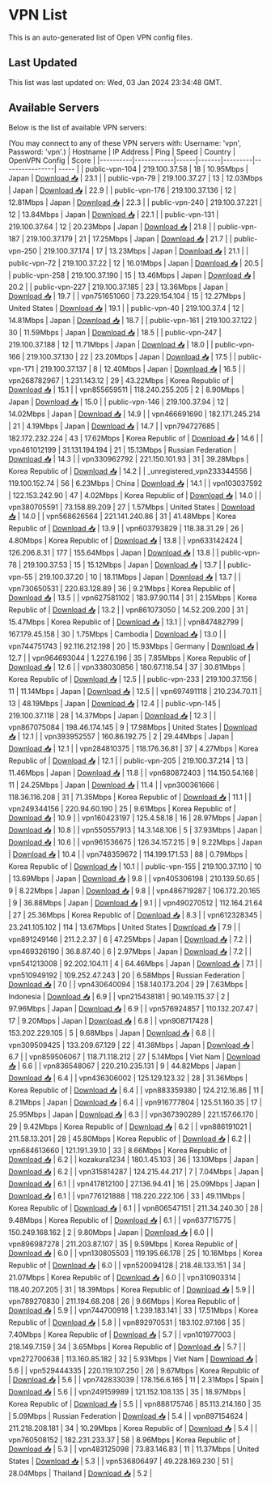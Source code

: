 # VPN List

This is an auto-generated list of Open VPN config files.

## Last Updated

This list was last updated on: Wed, 03 Jan 2024 23:34:48 GMT.

## Available Servers

Below is the list of available VPN servers:

(You may connect to any of these VPN servers with: Username: 'vpn', Password: 'vpn'.)
| Hostname | IP Address | Ping | Speed | Country | OpenVPN Config | Score |
|----------|------------|------|-------|---------|----------------| ----- |
| public-vpn-104 | 219.100.37.58 | 18 | 10.95Mbps | Japan | [Download 📥](./configs/server_0_JP.ovpn) | 23.1 |
| public-vpn-79 | 219.100.37.27 | 13 | 12.03Mbps | Japan | [Download 📥](./configs/server_1_JP.ovpn) | 22.9 |
| public-vpn-176 | 219.100.37.136 | 12 | 12.81Mbps | Japan | [Download 📥](./configs/server_2_JP.ovpn) | 22.3 |
| public-vpn-240 | 219.100.37.221 | 12 | 13.84Mbps | Japan | [Download 📥](./configs/server_3_JP.ovpn) | 22.1 |
| public-vpn-131 | 219.100.37.64 | 12 | 20.23Mbps | Japan | [Download 📥](./configs/server_4_JP.ovpn) | 21.8 |
| public-vpn-187 | 219.100.37.179 | 21 | 17.25Mbps | Japan | [Download 📥](./configs/server_5_JP.ovpn) | 21.7 |
| public-vpn-250 | 219.100.37.174 | 17 | 13.23Mbps | Japan | [Download 📥](./configs/server_6_JP.ovpn) | 21.1 |
| public-vpn-72 | 219.100.37.22 | 12 | 16.01Mbps | Japan | [Download 📥](./configs/server_7_JP.ovpn) | 20.5 |
| public-vpn-258 | 219.100.37.190 | 15 | 13.46Mbps | Japan | [Download 📥](./configs/server_8_JP.ovpn) | 20.2 |
| public-vpn-227 | 219.100.37.185 | 23 | 13.36Mbps | Japan | [Download 📥](./configs/server_9_JP.ovpn) | 19.7 |
| vpn751651060 | 73.229.154.104 | 15 | 12.27Mbps | United States | [Download 📥](./configs/server_10_US.ovpn) | 19.1 |
| public-vpn-40 | 219.100.37.4 | 12 | 14.81Mbps | Japan | [Download 📥](./configs/server_11_JP.ovpn) | 18.7 |
| public-vpn-161 | 219.100.37.122 | 30 | 11.59Mbps | Japan | [Download 📥](./configs/server_12_JP.ovpn) | 18.5 |
| public-vpn-247 | 219.100.37.188 | 12 | 11.71Mbps | Japan | [Download 📥](./configs/server_13_JP.ovpn) | 18.0 |
| public-vpn-166 | 219.100.37.130 | 22 | 23.20Mbps | Japan | [Download 📥](./configs/server_14_JP.ovpn) | 17.5 |
| public-vpn-171 | 219.100.37.137 | 8 | 12.40Mbps | Japan | [Download 📥](./configs/server_15_JP.ovpn) | 16.5 |
| vpn268782967 | 1.231.143.12 | 29 | 43.22Mbps | Korea Republic of | [Download 📥](./configs/server_16_KR.ovpn) | 15.1 |
| vpn855659511 | 118.240.255.205 | 2 | 8.90Mbps | Japan | [Download 📥](./configs/server_17_JP.ovpn) | 15.0 |
| public-vpn-146 | 219.100.37.94 | 12 | 14.02Mbps | Japan | [Download 📥](./configs/server_18_JP.ovpn) | 14.9 |
| vpn466691690 | 182.171.245.214 | 21 | 4.19Mbps | Japan | [Download 📥](./configs/server_19_JP.ovpn) | 14.7 |
| vpn794727685 | 182.172.232.224 | 43 | 17.62Mbps | Korea Republic of | [Download 📥](./configs/server_20_KR.ovpn) | 14.6 |
| vpn461012199 | 31.131.194.194 | 21 | 15.13Mbps | Russian Federation | [Download 📥](./configs/server_21_RU.ovpn) | 14.3 |
| vpn330962792 | 221.150.101.93 | 31 | 39.28Mbps | Korea Republic of | [Download 📥](./configs/server_22_KR.ovpn) | 14.2 |
| _unregistered_vpn233344556 | 119.100.152.74 | 56 | 6.23Mbps | China | [Download 📥](./configs/server_23_CN.ovpn) | 14.1 |
| vpn103037592 | 122.153.242.90 | 47 | 4.02Mbps | Korea Republic of | [Download 📥](./configs/server_24_KR.ovpn) | 14.0 |
| vpn380705591 | 73.158.89.209 | 27 | 1.57Mbps | United States | [Download 📥](./configs/server_25_US.ovpn) | 14.0 |
| vpn568626564 | 221.141.240.86 | 31 | 41.48Mbps | Korea Republic of | [Download 📥](./configs/server_26_KR.ovpn) | 13.9 |
| vpn603793829 | 118.38.31.29 | 26 | 4.80Mbps | Korea Republic of | [Download 📥](./configs/server_27_KR.ovpn) | 13.8 |
| vpn633142424 | 126.206.8.31 | 177 | 155.64Mbps | Japan | [Download 📥](./configs/server_28_JP.ovpn) | 13.8 |
| public-vpn-78 | 219.100.37.53 | 15 | 15.12Mbps | Japan | [Download 📥](./configs/server_29_JP.ovpn) | 13.7 |
| public-vpn-55 | 219.100.37.20 | 10 | 18.11Mbps | Japan | [Download 📥](./configs/server_30_JP.ovpn) | 13.7 |
| vpn730650531 | 220.83.128.89 | 36 | 9.21Mbps | Korea Republic of | [Download 📥](./configs/server_31_KR.ovpn) | 13.5 |
| vpn627581102 | 183.97.90.114 | 31 | 2.15Mbps | Korea Republic of | [Download 📥](./configs/server_32_KR.ovpn) | 13.2 |
| vpn861073050 | 14.52.209.200 | 31 | 15.47Mbps | Korea Republic of | [Download 📥](./configs/server_33_KR.ovpn) | 13.1 |
| vpn847482799 | 167.179.45.158 | 30 | 1.75Mbps | Cambodia | [Download 📥](./configs/server_34_KH.ovpn) | 13.0 |
| vpn744751743 | 92.116.212.198 | 20 | 15.93Mbps | Germany | [Download 📥](./configs/server_35_DE.ovpn) | 12.7 |
| vpn964693044 | 1.227.6.196 | 35 | 7.85Mbps | Korea Republic of | [Download 📥](./configs/server_36_KR.ovpn) | 12.6 |
| vpn338030856 | 180.67.118.54 | 37 | 30.81Mbps | Korea Republic of | [Download 📥](./configs/server_37_KR.ovpn) | 12.5 |
| public-vpn-233 | 219.100.37.156 | 11 | 11.14Mbps | Japan | [Download 📥](./configs/server_38_JP.ovpn) | 12.5 |
| vpn697491118 | 210.234.70.11 | 13 | 48.19Mbps | Japan | [Download 📥](./configs/server_39_JP.ovpn) | 12.4 |
| public-vpn-145 | 219.100.37.118 | 28 | 14.37Mbps | Japan | [Download 📥](./configs/server_40_JP.ovpn) | 12.3 |
| vpn867075084 | 198.46.174.145 | 9 | 17.98Mbps | United States | [Download 📥](./configs/server_41_US.ovpn) | 12.1 |
| vpn393952557 | 160.86.192.75 | 2 | 29.44Mbps | Japan | [Download 📥](./configs/server_42_JP.ovpn) | 12.1 |
| vpn284810375 | 118.176.36.81 | 37 | 4.27Mbps | Korea Republic of | [Download 📥](./configs/server_43_KR.ovpn) | 12.1 |
| public-vpn-205 | 219.100.37.214 | 13 | 11.46Mbps | Japan | [Download 📥](./configs/server_44_JP.ovpn) | 11.8 |
| vpn680872403 | 114.150.54.168 | 11 | 24.25Mbps | Japan | [Download 📥](./configs/server_45_JP.ovpn) | 11.4 |
| vpn300361666 | 118.36.116.208 | 31 | 71.35Mbps | Korea Republic of | [Download 📥](./configs/server_46_KR.ovpn) | 11.1 |
| vpn249344156 | 220.94.60.190 | 25 | 9.61Mbps | Korea Republic of | [Download 📥](./configs/server_47_KR.ovpn) | 10.9 |
| vpn160423197 | 125.4.58.18 | 16 | 28.97Mbps | Japan | [Download 📥](./configs/server_48_JP.ovpn) | 10.8 |
| vpn550557913 | 14.3.148.106 | 5 | 37.93Mbps | Japan | [Download 📥](./configs/server_49_JP.ovpn) | 10.6 |
| vpn961536675 | 126.34.157.215 | 9 | 9.22Mbps | Japan | [Download 📥](./configs/server_50_JP.ovpn) | 10.4 |
| vpn748359672 | 114.199.171.53 | 88 | 0.79Mbps | Korea Republic of | [Download 📥](./configs/server_51_KR.ovpn) | 10.1 |
| public-vpn-155 | 219.100.37.110 | 10 | 13.69Mbps | Japan | [Download 📥](./configs/server_52_JP.ovpn) | 9.8 |
| vpn405306198 | 210.139.50.65 | 9 | 8.22Mbps | Japan | [Download 📥](./configs/server_53_JP.ovpn) | 9.8 |
| vpn486719287 | 106.172.20.165 | 9 | 36.88Mbps | Japan | [Download 📥](./configs/server_54_JP.ovpn) | 9.1 |
| vpn490270512 | 112.164.21.64 | 27 | 25.36Mbps | Korea Republic of | [Download 📥](./configs/server_55_KR.ovpn) | 8.3 |
| vpn612328345 | 23.241.105.102 | 114 | 13.67Mbps | United States | [Download 📥](./configs/server_56_US.ovpn) | 7.9 |
| vpn891249146 | 211.2.2.37 | 6 | 47.25Mbps | Japan | [Download 📥](./configs/server_57_JP.ovpn) | 7.2 |
| vpn469326190 | 36.8.87.40 | 6 | 2.97Mbps | Japan | [Download 📥](./configs/server_58_JP.ovpn) | 7.2 |
| vpn541213008 | 92.202.104.11 | 4 | 64.46Mbps | Japan | [Download 📥](./configs/server_59_JP.ovpn) | 7.1 |
| vpn510949192 | 109.252.47.243 | 20 | 6.58Mbps | Russian Federation | [Download 📥](./configs/server_60_RU.ovpn) | 7.0 |
| vpn430640094 | 158.140.173.204 | 29 | 7.63Mbps | Indonesia | [Download 📥](./configs/server_61_ID.ovpn) | 6.9 |
| vpn215438181 | 90.149.115.37 | 2 | 97.96Mbps | Japan | [Download 📥](./configs/server_62_JP.ovpn) | 6.9 |
| vpn576924857 | 110.132.207.47 | 17 | 9.20Mbps | Japan | [Download 📥](./configs/server_63_JP.ovpn) | 6.8 |
| vpn908717428 | 153.202.229.105 | 5 | 9.68Mbps | Japan | [Download 📥](./configs/server_64_JP.ovpn) | 6.8 |
| vpn309509425 | 133.209.67.129 | 22 | 41.38Mbps | Japan | [Download 📥](./configs/server_65_JP.ovpn) | 6.7 |
| vpn859506067 | 118.71.118.212 | 27 | 5.14Mbps | Viet Nam | [Download 📥](./configs/server_66_VN.ovpn) | 6.6 |
| vpn836548067 | 220.210.235.131 | 9 | 44.82Mbps | Japan | [Download 📥](./configs/server_67_JP.ovpn) | 6.4 |
| vpn436306002 | 125.129.123.32 | 28 | 31.36Mbps | Korea Republic of | [Download 📥](./configs/server_68_KR.ovpn) | 6.4 |
| vpn883359380 | 124.212.16.86 | 11 | 8.21Mbps | Japan | [Download 📥](./configs/server_69_JP.ovpn) | 6.4 |
| vpn916777804 | 125.51.160.35 | 17 | 25.95Mbps | Japan | [Download 📥](./configs/server_70_JP.ovpn) | 6.3 |
| vpn367390289 | 221.157.66.170 | 29 | 9.42Mbps | Korea Republic of | [Download 📥](./configs/server_71_KR.ovpn) | 6.2 |
| vpn886191021 | 211.58.13.201 | 28 | 45.80Mbps | Korea Republic of | [Download 📥](./configs/server_72_KR.ovpn) | 6.2 |
| vpn684613660 | 121.191.39.10 | 33 | 8.66Mbps | Korea Republic of | [Download 📥](./configs/server_73_KR.ovpn) | 6.2 |
| kozakura1234 | 180.1.45.103 | 36 | 13.10Mbps | Japan | [Download 📥](./configs/server_74_JP.ovpn) | 6.2 |
| vpn315814287 | 124.215.44.217 | 7 | 7.04Mbps | Japan | [Download 📥](./configs/server_75_JP.ovpn) | 6.1 |
| vpn417812100 | 27.136.94.41 | 16 | 25.09Mbps | Japan | [Download 📥](./configs/server_76_JP.ovpn) | 6.1 |
| vpn776121888 | 118.220.222.106 | 33 | 49.11Mbps | Korea Republic of | [Download 📥](./configs/server_77_KR.ovpn) | 6.1 |
| vpn806547151 | 211.34.240.30 | 28 | 9.48Mbps | Korea Republic of | [Download 📥](./configs/server_78_KR.ovpn) | 6.1 |
| vpn637715775 | 150.249.168.162 | 2 | 9.80Mbps | Japan | [Download 📥](./configs/server_79_JP.ovpn) | 6.0 |
| vpn896987278 | 211.203.87.107 | 35 | 9.59Mbps | Korea Republic of | [Download 📥](./configs/server_80_KR.ovpn) | 6.0 |
| vpn130805503 | 119.195.66.178 | 25 | 10.16Mbps | Korea Republic of | [Download 📥](./configs/server_81_KR.ovpn) | 6.0 |
| vpn520094128 | 218.48.133.151 | 34 | 21.07Mbps | Korea Republic of | [Download 📥](./configs/server_82_KR.ovpn) | 6.0 |
| vpn310903314 | 118.40.207.205 | 31 | 18.39Mbps | Korea Republic of | [Download 📥](./configs/server_83_KR.ovpn) | 5.9 |
| vpn789270830 | 211.194.68.208 | 26 | 9.66Mbps | Korea Republic of | [Download 📥](./configs/server_84_KR.ovpn) | 5.9 |
| vpn744700918 | 1.239.183.141 | 33 | 17.51Mbps | Korea Republic of | [Download 📥](./configs/server_85_KR.ovpn) | 5.8 |
| vpn892970531 | 183.102.97.166 | 35 | 7.40Mbps | Korea Republic of | [Download 📥](./configs/server_86_KR.ovpn) | 5.7 |
| vpn101977003 | 218.149.7.159 | 34 | 3.65Mbps | Korea Republic of | [Download 📥](./configs/server_87_KR.ovpn) | 5.7 |
| vpn272700638 | 113.160.85.182 | 32 | 5.93Mbps | Viet Nam | [Download 📥](./configs/server_88_VN.ovpn) | 5.6 |
| vpn529444335 | 220.119.107.250 | 26 | 9.67Mbps | Korea Republic of | [Download 📥](./configs/server_89_KR.ovpn) | 5.6 |
| vpn742833039 | 178.156.6.165 | 11 | 2.31Mbps | Spain | [Download 📥](./configs/server_90_ES.ovpn) | 5.6 |
| vpn249159989 | 121.152.108.135 | 35 | 18.97Mbps | Korea Republic of | [Download 📥](./configs/server_91_KR.ovpn) | 5.5 |
| vpn888175746 | 85.113.214.160 | 35 | 5.09Mbps | Russian Federation | [Download 📥](./configs/server_92_RU.ovpn) | 5.4 |
| vpn897154624 | 211.218.208.181 | 34 | 10.29Mbps | Korea Republic of | [Download 📥](./configs/server_93_KR.ovpn) | 5.4 |
| vpn760508152 | 182.231.233.37 | 58 | 8.96Mbps | Korea Republic of | [Download 📥](./configs/server_94_KR.ovpn) | 5.3 |
| vpn483125098 | 73.83.146.83 | 11 | 11.37Mbps | United States | [Download 📥](./configs/server_95_US.ovpn) | 5.3 |
| vpn536806497 | 49.228.169.230 | 51 | 28.04Mbps | Thailand | [Download 📥](./configs/server_96_TH.ovpn) | 5.2 |
